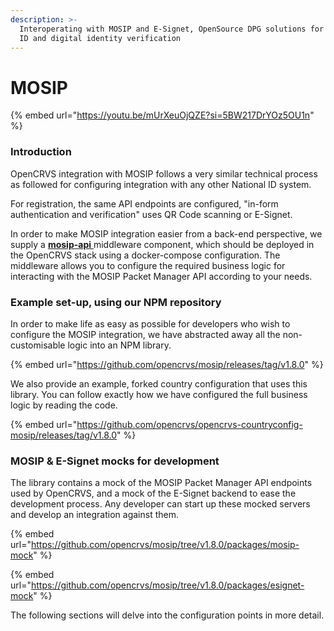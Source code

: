 ```yaml
---
description: >-
  Interoperating with MOSIP and E-Signet, OpenSource DPG solutions for National
  ID and digital identity verification
---
```


# MOSIP

{% embed url="https://youtu.be/mUrXeuOjQZE?si=5BW217DrYOz5OU1n" %}

### Introduction

OpenCRVS integration with MOSIP follows a very similar technical process as followed for configuring integration with any other National ID system. &#x20;

For registration, the same API endpoints are configured, "in-form authentication and verification" uses QR Code scanning or E-Signet.

In order to make MOSIP integration easier from a back-end perspective, we supply a [**mosip-api** ](https://github.com/opencrvs/mosip/tree/v1.8.0/packages/mosip-api)middleware component, which should be deployed in the OpenCRVS stack using a docker-compose configuration.  The middleware allows you to configure the required business logic for interacting with the MOSIP Packet Manager API according to your needs.



### Example set-up, using our NPM repository

In order to make life as easy as possible for developers who wish to configure the MOSIP integration, we have abstracted away all the non-customisable logic into an NPM library.

{% embed url="https://github.com/opencrvs/mosip/releases/tag/v1.8.0" %}

We also provide an example, forked country configuration that uses this library.  You can follow exactly how we have configured the full business logic by reading the code.

{% embed url="https://github.com/opencrvs/opencrvs-countryconfig-mosip/releases/tag/v1.8.0" %}

### MOSIP & E-Signet mocks for development

The library contains a mock of the MOSIP Packet Manager API endpoints used by OpenCRVS, and a mock of the E-Signet backend to ease the development process.  Any developer can start up these mocked servers and develop an integration against them. &#x20;

{% embed url="https://github.com/opencrvs/mosip/tree/v1.8.0/packages/mosip-mock" %}

{% embed url="https://github.com/opencrvs/mosip/tree/v1.8.0/packages/esignet-mock" %}

The following sections will delve into the configuration points in more detail.
